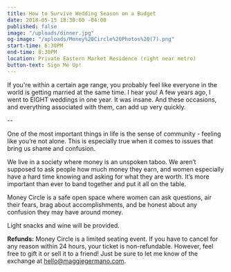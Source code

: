 ```yaml
---
title: How to Survive Wedding Season on a Budget
date: 2018-05-15 18:30:00 -04:00
published: false
image: "/uploads/dinner.jpg"
og-image: "/uploads/Money%20Circle%20Photos%20(7).png"
start-time: 6:30PM
end-time: 8:30PM
location: Private Eastern Market Residence (right near metro)
button-text: Sign Me Up!
---
```


If you're within a certain age range, you probably feel like everyone in the world is getting married at the same time. I hear you! A few years ago, I went to EIGHT weddings in one year. It was insane. And these occasions, and everything associated with them, can add up very quickly. 

--

One of the most important things in life is the sense of community - feeling like you’re not alone. This is especially true when it comes to issues that bring us shame and confusion.

We live in a society where money is an unspoken taboo. We aren’t supposed to ask people how much money they earn, and women especially have a hard time knowing and asking for what they are worth. It’s more important than ever to band together and put it all on the table.

Money Circle is a safe open space where women can ask questions, air their fears, brag about accomplishments, and be honest about any confusion they may have around money.

Light snacks and wine will be provided.

**Refunds:** Money Circle is a limited seating event. If you have to cancel for any reason within 24 hours, your ticket is non-refundable. However, feel free to gift it or sell it to a friend! Just be sure to let me know of the exchange at [hello@maggiegermano.com](mailto:hello@maggiegermano.com).